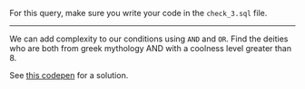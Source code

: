 
For this query, make sure you write your code in the `check_3.sql` file.

  

----------

  

We can add complexity to our conditions using `AND` and `OR`. Find the deities who are both from greek mythology AND with a coolness level greater than 8.

  

See [this codepen](https://codepen.io/ElevationPen/pen/zQNdag?editors=0010) for a solution.